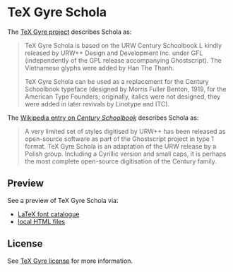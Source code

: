 # TeX Gyre Schola

The [TeX Gyre project][tg-project-tgs] describes Schola as:

> TeX Gyre Schola is based on the URW Century Schoolbook L kindly released by
> URW++ Design and Development Inc. under GFL (independently of the GPL release
> accompanying Ghostscript). The Vietnamese glyphs were added by Han The Thanh.
>
> TeX Gyre Schola can be used as a replacement for the Century Schoolbook
> typeface (designed by Morris Fuller Benton, 1919, for the American Type
> Founders; originally, italics were not designed, they were added in later
> revivals by Linotype and ITC).

The [Wikipedia entry on _Century Schoolbook_][century-schoolbook-wikipedia]
describes Schola as:

> A very limited set of styles digitised by URW++ has been released as
> open-source software as part of the Ghostscript project in type 1 format. TeX
> Gyre Schola is an adaptation of the URW release by a Polish group. Including
> a Cyrillic version and small caps, it is perhaps the most complete
> open-source digitisation of the Century family.

## Preview

See a preview of TeX Gyre Schola via:

* [LaTeX font catalogue][tg-schola-preview]
* [local HTML files][local-preview]

## License

See [TeX Gyre license][tg-license] for more information.

[tg-project-tgs]: http://www.gust.org.pl/projects/e-foundry/tex-gyre/schola
[century-schoolbook-wikipedia]: https://en.wikipedia.org/wiki/Century_type_family#Century_Schoolbook
[tg-schola-preview]: https://tug.org/FontCatalogue/texgyreschola/
[local-preview]: 2.005/README.md
[tg-license]: ../README.md#license
